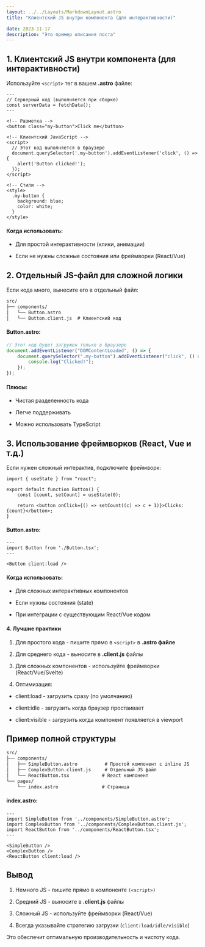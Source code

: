 ```yaml
---
layout: ../../Layouts/MarkdownLayout.astro
title: "Клиентский JS внутри компонента (для интерактивности)"

date: 2023-11-17
description: "Это пример описания поста"
---
```


## 1. Клиентский JS внутри компонента (для интерактивности)

Используйте `<script>` тег в вашем **.astro** файле:

```astro
---
// Серверный код (выполняется при сборке)
const serverData = fetchData();
---

<!-- Разметка -->
<button class="my-button">Click me</button>

<!-- Клиентский JavaScript -->
<script>
  // Этот код выполняется в браузере
  document.querySelector('.my-button').addEventListener('click', () => {
    alert('Button clicked!');
  });
</script>

<!-- Стили -->
<style>
  .my-button {
    background: blue;
    color: white;
  }
</style>
```

#### Когда использовать:

-   Для простой интерактивности (клики, анимации)

-   Если не нужны сложные состояния или фреймворки (React/Vue)

## 2. Отдельный JS-файл для сложной логики

Если кода много, вынесите его в отдельный файл:

```txt
src/
├── components/
│   └── Button.astro
│   └── Button.client.js  # Клиентский код
```

#### Button.astro:

```js
// Этот код будет загружен только в браузере
document.addEventListener("DOMContentLoaded", () => {
    document.querySelector(".my-button").addEventListener("click", () => {
        console.log("Clicked!");
    });
});
```

#### Плюсы:

-   Чистая разделенность кода

-   Легче поддерживать

-   Можно использовать TypeScript

## 3. Использование фреймворков (React, Vue и т.д.)

Если нужен сложный интерактив, подключите фреймворк:

```tsx
import { useState } from "react";

export default function Button() {
    const [count, setCount] = useState(0);

    return <button onClick={() => setCount((c) => c + 1)}>Clicks: {count}</button>;
}
```

#### Button.astro:

```astro
---
import Button from './Button.tsx';
---

<Button client:load />
```

#### Когда использовать:

-   Для сложных интерактивных компонентов

-   Если нужны состояния (state)

-   При интеграции с существующим React/Vue кодом

#### 4. Лучшие практики

1. Для простого кода - пишите прямо в `<script>` в **.astro файле**

2. Для среднего кода - выносите в **.client.js** файлы

3. Для сложных компонентов - используйте фреймворки (React/Vue/Svelte)
4. Оптимизация:

-   client:load - загрузить сразу (по умолчанию)

-   client:idle - загрузить когда браузер простаивает

-   client:visible - загрузить когда компонент появляется в viewport

## Пример полной структуры

```txt
src/
├── components/
│   ├── SimpleButton.astro          # Простой компонент с inline JS
│   ├── ComplexButton.client.js     # Отдельный JS файл
│   └── ReactButton.tsx            # React компонент
└── pages/
    └── index.astro                # Страница
```

#### index.astro:

```astro
---
import SimpleButton from '../components/SimpleButton.astro';
import ComplexButton from '../components/ComplexButton.client.js';
import ReactButton from '../components/ReactButton.tsx';
---

<SimpleButton />
<ComplexButton />
<ReactButton client:load />
```

## Вывод

1. Немного JS - пишите прямо в компоненте `(<script>)`

2. Средний JS - выносите в **.client.js** файлы

3. Сложный JS - используйте фреймворки (React/Vue)

4. Всегда указывайте стратегию загрузки (`client:load/idle/visible`)

Это обеспечит оптимальную производительность и чистоту кода.

